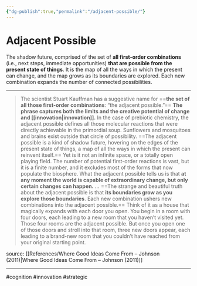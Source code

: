 ```yaml
---
{"dg-publish":true,"permalink":"/adjacent-possible/"}
---
```



# Adjacent Possible

The shadow future, comprised of the set of **all first-order combinations** (i.e., next steps, immediate opportunities) **that are possible from the present state of things**. It is the map of all the ways in which the present can change, and the map grows as its boundaries are explored. Each new combination expands the number of connected possibilities.

---

> The scientist Stuart Kauffman has a suggestive name for ==**the set of all those first-order combinations**: “the adjacent possible.”== **The phrase captures both the limits and the creative potential of change and [[innovation\|innovation]].** In the case of prebiotic chemistry, the adjacent possible defines all those molecular reactions that were directly achievable in the primordial soup. Sunflowers and mosquitoes and brains exist outside that circle of possibility. ==The adjacent possible is a kind of shadow future, hovering on the edges of the present state of things, a map of all the ways in which the present can reinvent itself.== Yet is it not an infinite space, or a totally open playing field. The number of potential first-order reactions is vast, but it is a finite number, and it excludes most of the forms that now populate the biosphere. What the adjacent possible tells us is that **at any moment the world is capable of extraordinary change, but only certain changes can happen.**
> …
> ==The strange and beautiful truth about the adjacent possible is that **its boundaries grow as you explore those boundaries**. Each new combination ushers new combinations into the adjacent possible.== Think of it as a house that magically expands with each door you open. You begin in a room with four doors, each leading to a new room that you haven’t visited yet. Those four rooms are the adjacent possible. But once you open one of those doors and stroll into that room, three new doors appear, each leading to a brand-new room that you couldn’t have reached from your original starting point.

source: [[References/Where Good Ideas Come From – Johnson (2011)\|Where Good Ideas Come From – Johnson (2011)]]

---
#cognition #innovation #strategic 

